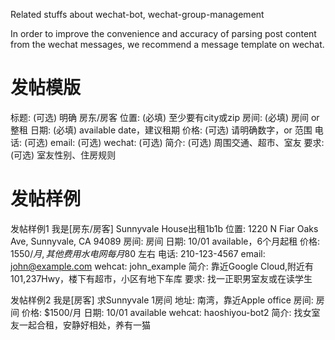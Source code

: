 Related stuffs about wechat-bot, wechat-group-management

In order to improve the convenience and accuracy of parsing post content from the wechat messages, we recommend a message template on wechat.

# 发帖模版

标题: (可选) 明确 房东/房客
位置: (必填) 至少要有city或zip
房间: (必填) 房间 or 整租
日期: (必填) available date，建议租期
价格: (可选) 请明确数字，or 范围
电话: (可选)
email: (可选)
wechat: (可选)
简介: (可选) 周围交通、超市、室友
要求: (可选) 室友性别、住房规则

# 发帖样例

发帖样例1
我是[房东/房客] Sunnyvale House出租1b1b
位置: 1220 N Fiar Oaks Ave, Sunnyvale, CA 94089
房间: 房间
日期: 10/01 available，6个月起租
价格: $1550/月, 其他费用 水电网 每月$80 左右
电话: 210-123-4567
email: john@example.com
wehcat: john_example
简介: 靠近Google Cloud,附近有101,237Hwy，楼下有超市，小区有地下车库
要求: 找一正职男室友或在读学生

发帖样例2
我是[房客] 求Sunnyvale 1房间
地址: 南湾，靠近Apple office
房间: 房间
价格: $1500/月
日期: 10/01 available
wehcat: haoshiyou-bot2
简介: 找女室友一起合租，安静好相处，养有一猫
